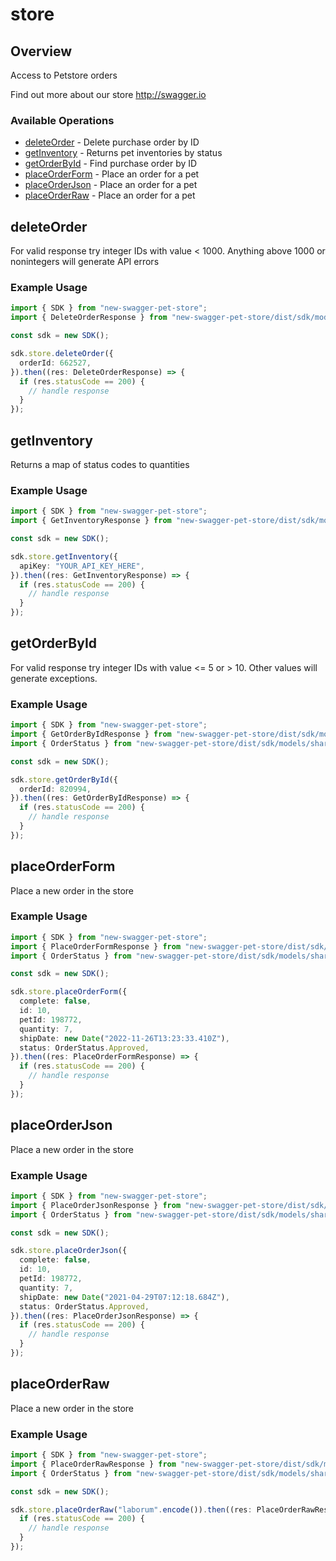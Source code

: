 # store

## Overview

Access to Petstore orders

Find out more about our store
<http://swagger.io>
### Available Operations

* [deleteOrder](#deleteorder) - Delete purchase order by ID
* [getInventory](#getinventory) - Returns pet inventories by status
* [getOrderById](#getorderbyid) - Find purchase order by ID
* [placeOrderForm](#placeorderform) - Place an order for a pet
* [placeOrderJson](#placeorderjson) - Place an order for a pet
* [placeOrderRaw](#placeorderraw) - Place an order for a pet

## deleteOrder

For valid response try integer IDs with value < 1000. Anything above 1000 or nonintegers will generate API errors

### Example Usage

```typescript
import { SDK } from "new-swagger-pet-store";
import { DeleteOrderResponse } from "new-swagger-pet-store/dist/sdk/models/operations";

const sdk = new SDK();

sdk.store.deleteOrder({
  orderId: 662527,
}).then((res: DeleteOrderResponse) => {
  if (res.statusCode == 200) {
    // handle response
  }
});
```

## getInventory

Returns a map of status codes to quantities

### Example Usage

```typescript
import { SDK } from "new-swagger-pet-store";
import { GetInventoryResponse } from "new-swagger-pet-store/dist/sdk/models/operations";

const sdk = new SDK();

sdk.store.getInventory({
  apiKey: "YOUR_API_KEY_HERE",
}).then((res: GetInventoryResponse) => {
  if (res.statusCode == 200) {
    // handle response
  }
});
```

## getOrderById

For valid response try integer IDs with value <= 5 or > 10. Other values will generate exceptions.

### Example Usage

```typescript
import { SDK } from "new-swagger-pet-store";
import { GetOrderByIdResponse } from "new-swagger-pet-store/dist/sdk/models/operations";
import { OrderStatus } from "new-swagger-pet-store/dist/sdk/models/shared";

const sdk = new SDK();

sdk.store.getOrderById({
  orderId: 820994,
}).then((res: GetOrderByIdResponse) => {
  if (res.statusCode == 200) {
    // handle response
  }
});
```

## placeOrderForm

Place a new order in the store

### Example Usage

```typescript
import { SDK } from "new-swagger-pet-store";
import { PlaceOrderFormResponse } from "new-swagger-pet-store/dist/sdk/models/operations";
import { OrderStatus } from "new-swagger-pet-store/dist/sdk/models/shared";

const sdk = new SDK();

sdk.store.placeOrderForm({
  complete: false,
  id: 10,
  petId: 198772,
  quantity: 7,
  shipDate: new Date("2022-11-26T13:23:33.410Z"),
  status: OrderStatus.Approved,
}).then((res: PlaceOrderFormResponse) => {
  if (res.statusCode == 200) {
    // handle response
  }
});
```

## placeOrderJson

Place a new order in the store

### Example Usage

```typescript
import { SDK } from "new-swagger-pet-store";
import { PlaceOrderJsonResponse } from "new-swagger-pet-store/dist/sdk/models/operations";
import { OrderStatus } from "new-swagger-pet-store/dist/sdk/models/shared";

const sdk = new SDK();

sdk.store.placeOrderJson({
  complete: false,
  id: 10,
  petId: 198772,
  quantity: 7,
  shipDate: new Date("2021-04-29T07:12:18.684Z"),
  status: OrderStatus.Approved,
}).then((res: PlaceOrderJsonResponse) => {
  if (res.statusCode == 200) {
    // handle response
  }
});
```

## placeOrderRaw

Place a new order in the store

### Example Usage

```typescript
import { SDK } from "new-swagger-pet-store";
import { PlaceOrderRawResponse } from "new-swagger-pet-store/dist/sdk/models/operations";
import { OrderStatus } from "new-swagger-pet-store/dist/sdk/models/shared";

const sdk = new SDK();

sdk.store.placeOrderRaw("laborum".encode()).then((res: PlaceOrderRawResponse) => {
  if (res.statusCode == 200) {
    // handle response
  }
});
```
